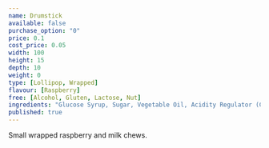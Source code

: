 ```yaml
---
name: Drumstick
available: false
purchase_option: "0"
price: 0.1
cost_price: 0.05
width: 100
height: 15
depth: 10
weight: 0
type: [Lollipop, Wrapped]
flavour: [Raspberry]
free: [Alcohol, Gluten, Lactose, Nut]
ingredients: "Glucose Syrup, Sugar, Vegetable Oil, Acidity Regulator (Citric Acid), Gelatine, Emulsifier (Glycerol Mono Stearate), Flavouring, Natural Colour"
published: true
---
```

Small wrapped raspberry and milk chews.